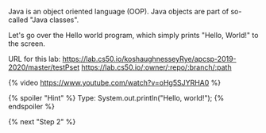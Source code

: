 Java is an object oriented language (OOP). Java objects are part of so-called "Java classes".

Let's go over the Hello world program, which simply prints "Hello, World!" to the screen.

URL  for this lab: https://lab.cs50.io/koshaughnesseyRye/apcsp-2019-2020/master/testPset
https://lab.cs50.io/:owner/:repo/:branch/:path

{% video https://www.youtube.com/watch?v=oHg5SJYRHA0 %}

{% spoiler "Hint" %}
Type: System.out.println("Hello, world!"); 
{% endspoiler %}

{% next "Step 2" %}
